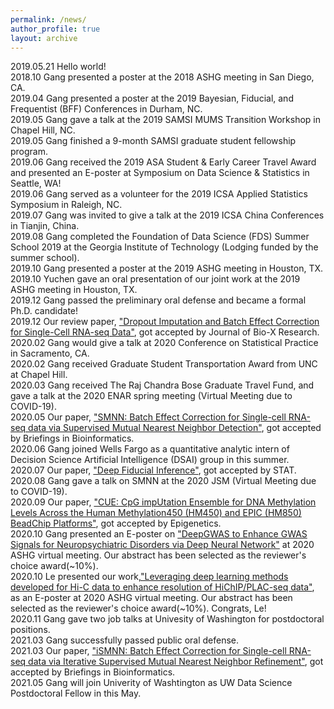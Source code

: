 ```yaml
---
permalink: /news/
author_profile: true
layout: archive
---
```

2019.05.21 Hello world! 
<br> 2018.10 Gang presented a poster at the 2018 ASHG meeting in San Diego, CA.
<br> 2019.04 Gang presented a poster at the 2019 Bayesian, Fiducial, and Frequentist (BFF) Conferences in Durham, NC.
<br> 2019.05 Gang gave a talk at the 2019 SAMSI MUMS Transition Workshop in Chapel Hill, NC.
<br> 2019.05 Gang finished a 9-month SAMSI graduate student fellowship program.
<br> 2019.06 Gang received the 2019 ASA Student & Early Career Travel Award and presented an E-poster at Symposium on Data Science & Statistics in Seattle, WA!
<br> 2019.06 Gang served as a volunteer for the 2019 ICSA Applied Statistics Symposium in Raleigh, NC. 
<br> 2019.07 Gang was invited to give a talk at the 2019 ICSA China Conferences in Tianjin, China.
<br> 2019.08 Gang completed the Foundation of Data Science (FDS) Summer School 2019 at the Georgia Institute of Technology (Lodging funded by the summer school). 
<br> 2019.10 Gang presented a poster at the 2019 ASHG meeting in Houston, TX.
<br> 2019.10 Yuchen gave an oral presentation of our joint work at the 2019 ASHG meeting in Houston, TX. 
<br> 2019.12 Gang passed the preliminary oral defense and became a formal Ph.D. candidate!
<br> 2019.12 Our review paper, ["Dropout Imputation and Batch Effect Correction for Single-Cell RNA-seq Data"](https://journals.lww.com/jbioxresearch/Fulltext/2019/12000/Dropout_imputation_and_batch_effect_correction_for.4.aspx), got accepted by Journal of Bio-X Research. 
<br> 2020.02 Gang would give a talk at 2020 Conference on Statistical Practice in Sacramento, CA.
<br> 2020.02 Gang received Graduate Student Transportation Award from UNC at Chapel Hill.
<br> 2020.03 Gang received The Raj Chandra Bose Graduate Travel Fund, and gave a talk at the 2020 ENAR spring meeting (Virtual Meeting due to COVID-19).
<br> 2020.05 Our paper, ["SMNN: Batch Effect Correction for Single-cell RNA-seq data via Supervised Mutual Nearest Neighbor Detection"](https://doi.org/10.1101/672261), got accepted by Briefings in Bioinformatics.
<br> 2020.06 Gang joined Wells Fargo as a quantitative analytic intern of Decision Science Artificial Intelligence (DSAI) group in this summer.
<br> 2020.07 Our paper, ["Deep Fiducial Inference"](https://doi.org/10.1002/sta4.308), got accepted by STAT.
<br> 2020.08 Gang gave a talk on SMNN at the 2020 JSM (Virtual Meeting due to COVID-19).
<br> 2020.09 Our paper, ["CUE: CpG impUtation Ensemble for DNA Methylation Levels Across the Human Methylation450 (HM450) and EPIC (HM850) BeadChip Platforms"](https://doi.org/10.1080/15592294.2020.1827716), got accepted by Epigenetics.
<br> 2020.10 Gang presented an E-poster on ["DeepGWAS to Enhance GWAS Signals for Neuropsychiatric Disorders via Deep Neural Network"](https://www.abstractsonline.com/pp8/\#!/9070/presentation/3193) at 2020 ASHG virtual meeting. Our abstract has been selected as the reviewer's choice award(~10%).
<br> 2020.10 Le presented our work,["Leveraging deep learning methods developed for Hi-C data to enhance resolution of HiChIP/PLAC-seq data"](https://www.abstractsonline.com/pp8/\#!/9070/presentation/1822), as an E-poster at 2020 ASHG virtual meeting. Our abstract has been selected as the reviewer's choice award(~10%). Congrats, Le!
<br> 2020.11 Gang gave two job talks at Univesity of Washington for postdoctoral positions.
<br> 2021.03 Gang successfully passed public oral defense.
<br> 2021.03 Our paper, ["iSMNN: Batch Effect Correction for Single-cell RNA-seq data via Iterative Supervised Mutual Nearest Neighbor Refinement"](https://www.biorxiv.org/content/10.1101/2020.11.09.375659v2), got accepted by Briefings in Bioinformatics.
<br> 2021.05 Gang will join Univerity of Washtington as UW Data Science Postdoctoral Fellow in this May.
